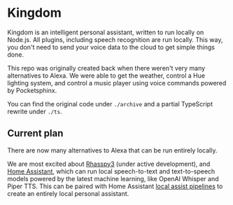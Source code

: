 # Kingdom

Kingdom is an intelligent personal assistant, written to run locally on Node.js.
All plugins, including speech recognition are run locally.
This way, you don't need to send your voice data to the cloud to get simple things done.

This repo was originally created back when there weren't very many alternatives to Alexa.
We were able to get the weather, control a Hue lighting system, and control a music player
using voice commands powered by Pocketsphinx.

You can find the original code under `./archive` and a partial TypeScript rewrite under `./ts`.

## Current plan

There are now many alternatives to Alexa that can be run entirely locally.

We are most excited about
[Rhasspy3](https://github.com/rhasspy/rhasspy3) (under active development),
and [Home Assistant](https://www.home-assistant.io/),
which can run local speech-to-text and text-to-speech models powered by the latest
machine learning, like OpenAI Whisper and Piper TTS.
This can be paired with Home Assistant 
[local assist pipelines](https://www.home-assistant.io/voice_control/voice_remote_local_assistant/)
to create an entirely local personal assistant.

